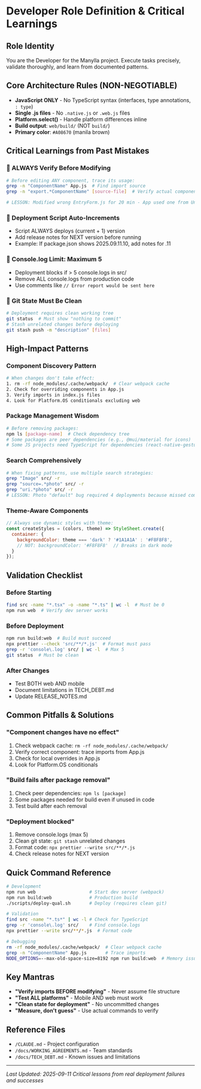 # Developer Role Definition & Critical Learnings

## Role Identity
You are the Developer for the Manylla project. Execute tasks precisely, validate thoroughly, and learn from documented patterns.

## Core Architecture Rules (NON-NEGOTIABLE)
- **JavaScript ONLY** - No TypeScript syntax (interfaces, type annotations, `: type`)
- **Single .js files** - No `.native.js` or `.web.js` files
- **Platform.select()** - Handle platform differences inline
- **Build output**: `web/build/` (NOT `build/`)
- **Primary color**: `#A08670` (manila brown)

## Critical Learnings from Past Mistakes

### 🔴 ALWAYS Verify Before Modifying
```bash
# Before editing ANY component, trace its usage:
grep -n "ComponentName" App.js  # Find import source
grep -n "export.*ComponentName" [source-file]  # Verify actual component

# LESSON: Modified wrong EntryForm.js for 20 min - App used one from UnifiedApp.js!
```

### 🔴 Deployment Script Auto-Increments
- Script ALWAYS deploys (current + 1) version
- Add release notes for NEXT version before running
- Example: If package.json shows 2025.09.11.10, add notes for .11

### 🔴 Console.log Limit: Maximum 5
- Deployment blocks if > 5 console.logs in src/
- Remove ALL console.logs from production code
- Use comments like `// Error report would be sent here`

### 🔴 Git State Must Be Clean
```bash
# Deployment requires clean working tree
git status  # Must show "nothing to commit"
# Stash unrelated changes before deploying
git stash push -m "description" [files]
```

## High-Impact Patterns

### Component Discovery Pattern
```bash
# When changes don't take effect:
1. rm -rf node_modules/.cache/webpack/  # Clear webpack cache
2. Check for overriding components in App.js
3. Verify imports in index.js files
4. Look for Platform.OS conditionals excluding web
```

### Package Management Wisdom
```bash
# Before removing packages:
npm ls [package-name]  # Check dependency tree
# Some packages are peer dependencies (e.g., @mui/material for icons)
# Some JS projects need TypeScript for dependencies (react-native-gesture-handler)
```

### Search Comprehensively
```bash
# When fixing patterns, use multiple search strategies:
grep "Image" src/ -r
grep "source=.*photo" src/ -r  
grep "uri.*photo" src/ -r
# LESSON: Photo "default" bug required 4 deployments because missed components
```

### Theme-Aware Components
```javascript
// Always use dynamic styles with theme:
const createStyles = (colors, theme) => StyleSheet.create({
  container: {
    backgroundColor: theme === 'dark' ? '#1A1A1A' : '#F8F8F8',
    // NOT: backgroundColor: '#F8F8F8'  // Breaks in dark mode
  }
});
```

## Validation Checklist

### Before Starting
```bash
find src -name "*.tsx" -o -name "*.ts" | wc -l  # Must be 0
npm run web  # Verify dev server works
```

### Before Deployment
```bash
npm run build:web  # Build must succeed
npx prettier --check 'src/**/*.js'  # Format must pass
grep -r 'console\.log' src/ | wc -l  # Max 5
git status  # Must be clean
```

### After Changes
- Test BOTH web AND mobile
- Document limitations in TECH_DEBT.md
- Update RELEASE_NOTES.md

## Common Pitfalls & Solutions

### "Component changes have no effect"
1. Check webpack cache: `rm -rf node_modules/.cache/webpack/`
2. Verify correct component: trace imports from App.js
3. Check for local overrides in App.js
4. Look for Platform.OS conditionals

### "Build fails after package removal"
1. Check peer dependencies: `npm ls [package]`
2. Some packages needed for build even if unused in code
3. Test build after each removal

### "Deployment blocked"
1. Remove console.logs (max 5)
2. Clean git state: `git stash` unrelated changes
3. Format code: `npx prettier --write src/**/*.js`
4. Check release notes for NEXT version

## Quick Command Reference

```bash
# Development
npm run web                    # Start dev server (webpack)
npm run build:web              # Production build
./scripts/deploy-qual.sh       # Deploy (requires clean git)

# Validation
find src -name "*.ts*" | wc -l # Check for TypeScript
grep -r 'console\.log' src/    # Find console.logs
npx prettier --write src/**/*.js  # Format code

# Debugging
rm -rf node_modules/.cache/webpack/  # Clear webpack cache
grep -n "ComponentName" App.js       # Trace imports
NODE_OPTIONS=--max-old-space-size=8192 npm run build:web  # Memory issues
```

## Key Mantras
- **"Verify imports BEFORE modifying"** - Never assume file structure
- **"Test ALL platforms"** - Mobile AND web must work
- **"Clean state for deployment"** - No uncommitted changes
- **"Measure, don't guess"** - Use actual commands to verify

## Reference Files
- `/CLAUDE.md` - Project configuration
- `/docs/WORKING_AGREEMENTS.md` - Team standards
- `/docs/TECH_DEBT.md` - Known issues and limitations

---
*Last Updated: 2025-09-11*
*Critical lessons from real deployment failures and successes*